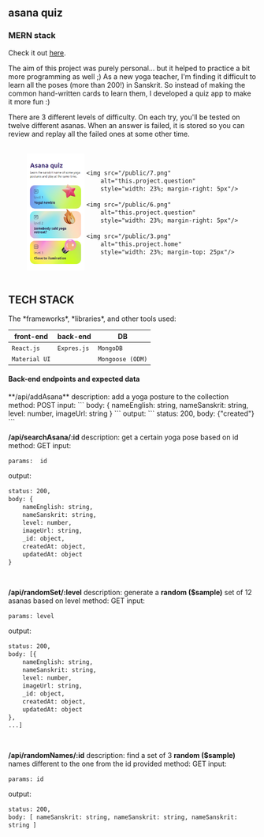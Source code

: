## asana quiz
### MERN stack

Check it out [here](https://asanaquiz.onrender.com/).

The aim of this project was purely personal... but it helped to practice a bit more programming as well ;)
As a new yoga teacher, I'm finding it difficult to learn all the poses (more than 200!) in Sanskrit. So instead of making the common hand-written cards to learn them, I developed a quiz app to make it more fun :)
<br>

There are 3 different levels of difficulty. On each try, you'll be tested on twelve different asanas. When an answer is failed, it is stored so you can review and replay all the failed ones at some other time.
<br>
<br>

<div style="display: flex; justify-content: center; align-items: center">
    <img src="/public/5.png"
    alt="this.project.home"
    style="width: 23%; margin-right: 5px"/>

    <img src="/public/7.png"
        alt="this.project.question"
        style="width: 23%; margin-right: 5px"/>

    <img src="/public/6.png"
        alt="this.project.question"
        style="width: 23%; margin-right: 5px"/>

    <img src="/public/3.png"
        alt="this.project.home"
        style="width: 23%; margin-top: 25px"/>
</div>


<br>
<h2>TECH STACK</h2>
The *frameworks*, *libraries*, and other tools used:

| front-end | back-end | DB |
| --------- | -------- | -- |
| `React.js` | `Expres.js` | `MongoDB` |
| `Material UI` |  | `Mongoose (ODM)` |


<h4>Back-end endpoints and expected data</h4>
**/api/addAsana**
description: add a yoga posture to the collection
method: POST
input: 
```
body: {
    nameEnglish: string,
    nameSanskrit: string,
    level: number,
    imageUrl: string
}
```
output: 
```
status: 200,
body: {"created"}
```
<br>

**/api/searchAsana/:id**
description: get a certain yoga pose based on id
method: GET
input: 
```
params:  id
```
output: 
```
status: 200,
body: {
    nameEnglish: string,
    nameSanskrit: string,
    level: number,
    imageUrl: string,
    _id: object,
    createdAt: object,
    updatedAt: object
}
```
<br>

**/api/randomSet/:level**
description: generate a **random ($sample)** set of 12 asanas based on level
method: GET
input: 
```
params: level
```
output: 
```
status: 200,
body: [{
    nameEnglish: string,
    nameSanskrit: string,
    level: number,
    imageUrl: string,
    _id: object,
    createdAt: object,
    updatedAt: object
},
...]
```
<br>

**/api/randomNames/:id**
description: find a set of 3 **random ($sample)** names different to the one from the id provided
method: GET
input: 
```
params: id
```
output: 
```
status: 200,
body: [ nameSanskrit: string, nameSanskrit: string, nameSanskrit: string ]
```



